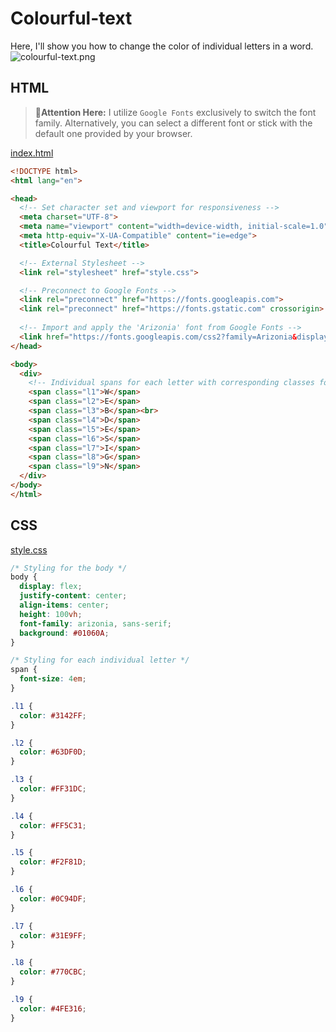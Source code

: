# Colourful-text
Here, I'll show you how to change the color of individual letters in a word.
![colourful-text.png](colouful-text.png)

## HTML

> 🙋**Attention Here:**
 I utilize `Google Fonts` exclusively to switch the font family. Alternatively, you can select a different font or stick with the default one provided by your browser.

[index.html](index.html)
```html
<!DOCTYPE html>
<html lang="en">

<head>
  <!-- Set character set and viewport for responsiveness -->
  <meta charset="UTF-8">
  <meta name="viewport" content="width=device-width, initial-scale=1.0">
  <meta http-equiv="X-UA-Compatible" content="ie=edge">
  <title>Colourful Text</title>

  <!-- External Stylesheet -->
  <link rel="stylesheet" href="style.css">

  <!-- Preconnect to Google Fonts -->
  <link rel="preconnect" href="https://fonts.googleapis.com">
  <link rel="preconnect" href="https://fonts.gstatic.com" crossorigin>
  
  <!-- Import and apply the 'Arizonia' font from Google Fonts -->
  <link href="https://fonts.googleapis.com/css2?family=Arizonia&display=swap" rel="stylesheet">
</head>

<body>
  <div>
    <!-- Individual spans for each letter with corresponding classes for colors -->
    <span class="l1">W</span>
    <span class="l2">E</span>
    <span class="l3">B</span><br>
    <span class="l4">D</span>
    <span class="l5">E</span>
    <span class="l6">S</span>
    <span class="l7">I</span>
    <span class="l8">G</span>
    <span class="l9">N</span>
  </div>
</body>
</html>
```

## CSS
[style.css](style.css)
``` css
/* Styling for the body */
body {
  display: flex;
  justify-content: center;
  align-items: center;
  height: 100vh;
  font-family: arizonia, sans-serif;
  background: #01060A;
}

/* Styling for each individual letter */
span {
  font-size: 4em;
}

.l1 {
  color: #3142FF;
}

.l2 {
  color: #63DF0D;
}

.l3 {
  color: #FF31DC;
}

.l4 {
  color: #FF5C31;
}

.l5 {
  color: #F2F81D;
}

.l6 {
  color: #0C94DF;
}

.l7 {
  color: #31E9FF;
}

.l8 {
  color: #770CBC;
}

.l9 {
  color: #4FE316;
}
```
